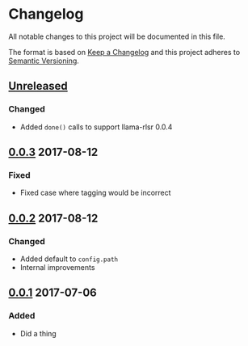 # Changelog
All notable changes to this project will be documented in this file.

The format is based on [Keep a Changelog](http://keepachangelog.com/)
and this project adheres to [Semantic Versioning](http://semver.org/).

## [Unreleased]
### Changed
- Added `done()` calls to support llama-rlsr 0.0.4

## [0.0.3] 2017-08-12
### Fixed 
- Fixed case where tagging would be incorrect

## [0.0.2] 2017-08-12
### Changed
- Added default to `config.path`
- Internal improvements

## [0.0.1] 2017-07-06
### Added
- Did a thing

[Unreleased]: https://github.com/HopefulLlama/llama-rlsr-keep-a-changelog/compare/v0.0.3...HEAD
[0.0.3]: https://github.com/HopefulLlama/llama-rlsr-keep-a-changelog/compare/v0.0.2...v0.0.3
[0.0.2]: https://github.com/HopefulLlama/llama-rlsr-keep-a-changelog/compare/v0.0.1...v0.0.2
[0.0.1]: https://github.com/HopefulLlama/llama-rlsr-keep-a-changelog/compare/930c4db9fe828a5877c8c30bc45b3afadbb22272...v0.0.1
